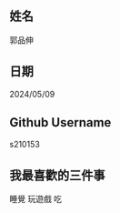 姓名
----
郭品伸

日期
----
2024/05/09

Github Username
---------------
s210153

我最喜歡的三件事
---------------
睡覺 玩遊戲 吃